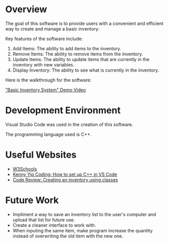 # Overview

The goal of this software is to provide users with a convenient and efficient way to create and manage a basic inventory.

Key features of the software include:
1.	Add Items: The ability to add items to the inventory.
2.	Remove Items: The ability to remove items from the inventory.
3.	Update Items: The ability to update items that are currently in the inventory with new variables.
4.	Display Inventory: The ability to see what is currently in the inventory.

Here is the walkthrough for the software:

["Basic Inventory System" Demo Video](https://youtu.be/shcS-JgrZbY)

# Development Environment

Visual Studio Code was used in the creation of this software.

The programming language used is C++.

# Useful Websites

* [W3Schools](https://www.w3schools.com/cpp/default.asp)
* [Kenny Yip Coding: How to set up C++ in VS Code](https://www.youtube.com/watch?v=DMWD7wfhgNY)
* [Code Review: Creating an inventory using classes](https://codereview.stackexchange.com/questions/142394/creating-an-inventory-using-classes)

# Future Work

- Impliment a way to save an inventory list to the user's computer and upload that list for future use.
- Create a cleaner interface to work with.
- When inputing the same item, make program increase the quantity instead of overwriting the old item with the new one.
